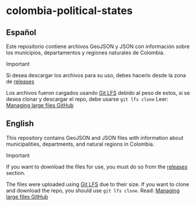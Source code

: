# colombia-political-states

## Español

Este repositorio contiene archivos GeoJSON y JSON con información sobre los municipios, departamentos y regiones naturales de Colombia.

> [!IMPORTANT]  
> Si desea descargar los archivos para su uso, debes hacerlo desde la zona de [releases](https://github.com/FabianMontoya/colombia-political-states/releases)

Los archivos fueron cargados usando [Git LFS](https://git-lfs.com/) debido al peso de estos, si se desea clonar y descargar el repo, debe usarse `git lfs clone`
Leer: [Managing large files GitHub](https://docs.github.com/en/repositories/working-with-files/managing-large-files)

## English

This repository contains GeoJSON and JSON files with information about municipalities, departments, and natural regions in Colombia.

> [!IMPORTANT]
> If you want to download the files for use, you must do so from the [releases](https://github.com/FabianMontoya/colombia-political-states/releases) section.

The files were uploaded using [Git LFS](https://git-lfs.com/) due to their size. If you want to clone and download the repo, you should use `git lfs clone`.
Read: [Managing large files GitHub](https://docs.github.com/en/repositories/working-with-files/managing-large-files)
